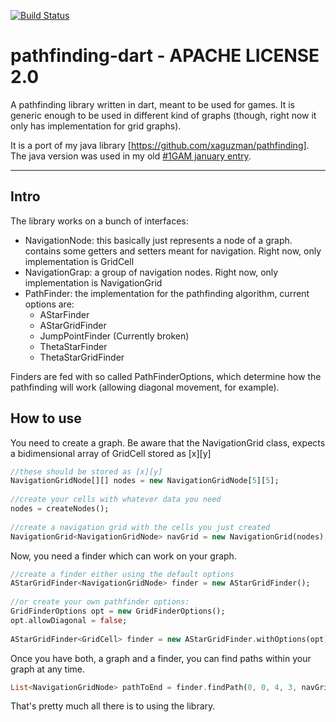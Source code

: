 [![Build Status](https://travis-ci.org/xaguzman/pathfinding.svg?branch=master)](https://travis-ci.org/xaguzman/pathfinding)

pathfinding-dart - APACHE LICENSE 2.0
==========

A  pathfinding library written in dart, meant to be used for games.
It is generic enough to be used in different kind of graphs (though, right now it only has implementation for grid graphs).

It is a port of my java library [https://github.com/xaguzman/pathfinding]. The java version was used in my old [#1GAM january entry](https://github.com/xaguzman/shiftingislands/ "Shifting Islands Source").

__________

## Intro
The library works on a bunch of interfaces:
* NavigationNode: this basically just represents a node of a graph. contains some getters and setters meant for navigation. Right now, only implementation is GridCell
* NavigationGrap: a group of navigation nodes. Right now, only implementation is NavigationGrid
* PathFinder: the implementation for the pathfinding algorithm, current options are:
	* AStarFinder
	* AStarGridFinder
	* JumpPointFinder  (Currently broken)
	* ThetaStarFinder
	* ThetaStarGridFinder

Finders are fed with so called PathFinderOptions, which determine how the pathfinding will work (allowing diagonal movement, for example).

## How to use
You need to create a graph.
Be aware that the NavigationGrid class, expects a bidimensional array of GridCell stored as [x][y]

```dart	
//these should be stored as [x][y]
NavigationGridNode[][] nodes = new NavigationGridNode[5][5];
	
//create your cells with whatever data you need
nodes = createNodes();
	
//create a navigation grid with the cells you just created
NavigationGrid<NavigationGridNode> navGrid = new NavigationGrid(nodes);
```

Now, you need a finder which can work on your graph.

```dart
//create a finder either using the default options
AStarGridFinder<NavigationGridNode> finder = new AStarGridFinder();
	
//or create your own pathfinder options:
GridFinderOptions opt = new GridFinderOptions();
opt.allowDiagonal = false;
	
AStarGridFinder<GridCell> finder = new AStarGridFinder.withOptions(opt);
```
Once you have both, a graph and a finder, you can find paths within your graph at any time.

```dart
List<NavigationGridNode> pathToEnd = finder.findPath(0, 0, 4, 3, navGrid);
```
	
That's pretty much all there is to using the library.



